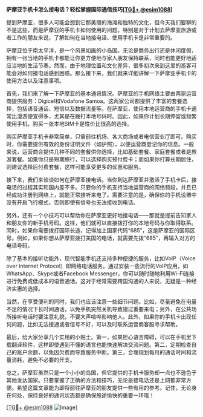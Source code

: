 **萨摩亚手机卡怎么接电话？轻松掌握国际通信技巧[[TG💪+ @esim1088](https://t.me/s/esim1088)]**

提到萨摩亚，很多人可能会想到它那美丽的海滩和独特的文化，但今天我们要聊的不是这些，而是萨摩亚的手机卡如何使用的问题。特别是对于计划去萨摩亚旅游或者工作的朋友来说，了解如何在当地接电话、使用手机卡是非常重要的。

萨摩亚位于南太平洋，是一个风景如画的小岛国。无论是商务出行还是休闲度假，拥有一张当地的手机卡都能让你更方便地与家人朋友保持联系，同时也能更好地适应当地的生活节奏。然而，由于地理位置和文化差异，很多初次来到这里的游客可能会对如何接电话感到困惑。那么接下来，我们就来详细讲解一下萨摩亚手机卡的使用方法以及注意事项。

首先，我们来了解一下萨摩亚的基本通讯情况。萨摩亚的手机网络主要由两家运营商提供服务：Digicel和Vodafone Samoa。这两家公司都提供了丰富的套餐选择，包括语音通话、短信以及数据流量等。在萨摩亚，使用本地运营商的手机卡通常比漫游便宜得多，尤其是在拨打本地号码时。因此，如果你计划长期停留或频繁使用手机，购买一张本地SIM卡是性价比很高的选择。

购买萨摩亚手机卡非常简单，只需前往机场、各大商场或者电信营业厅即可。购买时，你需要提供有效的身份证明文件（如护照），以便运营商登记你的信息。一般来说，运营商会提供几种不同的套餐供你选择，比如基础套餐、家庭套餐或者是旅游套餐。如果你只是短期旅行，可以选择购买预付费卡；而如果你打算长期居住，则建议选择后付费套餐，这样可能享受更多的优惠和服务。

接下来，我们来谈谈如何在萨摩亚接电话。当你到达萨摩亚并激活了手机卡后，接电话的过程其实和国内差不多。只要你的手机支持当地运营商的网络频段，并且已经成功注册到网络上，就能正常接听来电了。需要注意的是，确保你的手机设置中没有开启飞行模式，否则即使有信号也无法接收到电话。

另外，还有一个小技巧可以帮助你在萨摩亚更好地接电话——那就是提前告知家人和朋友你的新手机号码。这样，他们就可以直接拨打你的本地号码与你取得联系。同时，如果你需要拨打国际长途，记得加上国家代码“685”，这是萨摩亚的国际区号。例如，如果你想从萨摩亚拨打美国的电话，就需要先拨“685”，再输入对方的电话号码。

除了基本的接听功能外，现代智能手机还支持多种便捷的服务，比如VoIP（Voice over Internet Protocol）即网络电话服务。通过安装一些流行的VoIP应用，如WhatsApp、Skype或者Facebook Messenger，你可以随时随地利用Wi-Fi连接进行免费或低成本的语音通话。这对于经常需要跨国沟通的人来说，无疑是一种经济实惠的选择。

当然，在享受便利的同时，我们也应该注意一些细节问题。比如，尽量避免在电量不足的情况下长时间通话，以免手机突然关机导致错过重要来电；另外，在公共场所接听电话时要注意礼貌，不要大声喧哗影响他人。此外，如果你的手机卡出现任何问题，比如无法接通或者信号不好，可以及时联系运营商客服寻求帮助。

最后，给大家分享几个实用的小贴士。第一，如果担心语言障碍，可以在手机里下载翻译软件，这样即使遇到不懂的语言也能快速解决交流问题。第二，定期检查自己的账户余额，以免因欠费而导致服务中断。第三，合理规划每月的通话时间和流量消耗，避免不必要的开支。

总之，萨摩亚虽然只是一个小小的岛国，但它提供的手机卡服务却一点也不逊色于其他发达国家。只要掌握了正确的方法和技巧，无论是接电话还是上网都非常方便。希望这篇文章能为即将前往萨摩亚的朋友提供一些有用的参考。记住，无论身在何处，保持良好的通讯状态都是确保旅途愉快的重要一环哦！

[[TG💪+ @esim1088](https://t.me/s/esim1088) ![Image](https://i.postimg.cc/4NQfJmqS/Snipaste-2025-05-13-00-14-12.png)]